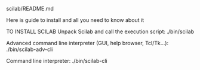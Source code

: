 scilab/README.md

Here is guide to install and all you need to know about it


TO INSTALL SCILAB
Unpack Scilab and call the execution script: ./bin/scilab

Advanced command line interpreter (GUI, help browser, Tcl/Tk...): ./bin/scilab-adv-cli

Command line interpreter: ./bin/scilab-cli
